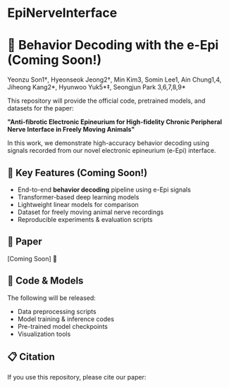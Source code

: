 # EpiNerveInterface
# 🧠 Behavior Decoding with the e-Epi (Coming Soon!)

Yeonzu Son1†, Hyeonseok Jeong2†, Min Kim3, Somin Lee1, Ain Chung1,4, Jiheong Kang2*, Hyunwoo Yuk5*‡, Seongjun Park 3,6,7,8,9*

This repository will provide the official code, pretrained models, and datasets for the paper:

**"Anti-fibrotic Electronic Epineurium for High-fidelity Chronic Peripheral Nerve Interface in Freely Moving Animals"**

In this work, we demonstrate high-accuracy behavior decoding using signals recorded from our novel electronic epineurium (e-Epi) interface.

## 🚀 Key Features (Coming Soon!)
- End-to-end **behavior decoding** pipeline using e-Epi signals
- Transformer-based deep learning models
- Lightweight linear models for comparison
- Dataset for freely moving animal nerve recordings
- Reproducible experiments & evaluation scripts

## 📝 Paper
[Coming Soon] 📄

## 📂 Code & Models
The following will be released:
- Data preprocessing scripts  
- Model training & inference codes  
- Pre-trained model checkpoints  
- Visualization tools  

## 📋 Citation
If you use this repository, please cite our paper:

